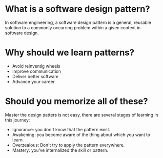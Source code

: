 
# What is a software design pattern?
In software engineering, a software design pattern is a general, reusable solution to a commonly occurring problem within a given context in software design. 

# Why should we learn patterns?

- Avoid reinventig wheels
- Improve communication
- Deliver better software
- Advance your career


# Should you memorize all of these?
Master the design patters is not easy, there are several stages of learning in this journey:

- Ignorance: you don't know that the pattern exist.
- Awakening: you become aware of the thing about which you want to learn.
- Overzealous: Don't try to apply the pattern everywhere.
- Mastery: you've internalized the skill or pattern.


